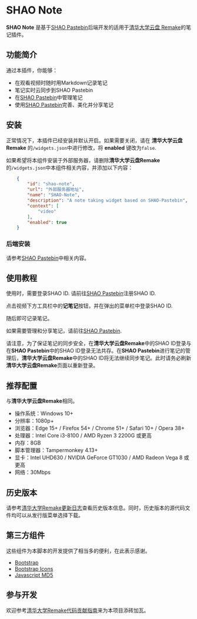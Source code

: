 # SHAO Note

**SHAO Note** 是基于[SHAO Pastebin](https://github.com/Futrime/SHAO-Pastebin)后端开发的适用于[清华大学云盘 Remake](https://gitee.com/Futrime/tsinghua-cloud-remake)的笔记插件。

## 功能简介

通过本插件，你能够：

* 在观看视频时随时用Markdown记录笔记
* 笔记实时云同步到SHAO Pastebin
* 在[SHAO Pastebin](https://shao-pastebin.futrime.com)中管理笔记
* 使用[SHAO Pastebin](https://shao-pastebin.futrime.com)完善、美化并分享笔记

## 安装

正常情况下，本插件已经安装并默认开启。如果需要关闭，请在 **清华大学云盘Remake** 的`/widgets.json`中进行修改，将 **enabled** 键改为`false`.

如果希望将本组件安装于外部服务器，请删除**清华大学云盘Remake** 的`/widgets.json`中本组件相关内容，并添加以下内容：

```json
    {
        "id": "shao-note",
        "url": "外部服务器地址",
        "name": "SHAO-Note",
        "description": "A note taking widget based on SHAO-Pastebin",
        "context": [
            "video"
        ],
        "enabled": true
    }
```

### 后端安装

请参考[SHAO Pastebin](https://github.com/Futrime/SHAO-Pastebin)中相关内容。

## 使用教程

使用时，需要登录SHAO ID. 请前往[SHAO Pastebin](https://shao-pastebin.futrime.com/sign-up.html)注册SHAO ID.

点击视频下方工具栏中的**记笔记**按钮，并在弹出的菜单栏中登录SHAO ID.

随后即可记录笔记。

如果需要管理和分享笔记，请前往[SHAO Pastebin](https://shao-pastebin.futrime.com).

请注意，为了保证笔记的同步安全，在**清华大学云盘Remake**中的SHAO ID登录与在**SHAO Pastebin**中的SHAO ID登录无法共存。在**SHAO Pastebin**进行笔记的管理后，**清华大学云盘Remake**中的SHAO ID将无法继续同步笔记。此时请务必刷新**清华大学云盘Remake**页面以重新登录。

## 推荐配置

与**清华大学云盘Remake**相同。

* 操作系统：Windows 10+
* 分辨率：1080p+
* 浏览器：Edge 15+ / Firefox 54+ / Chrome 51+ / Safari 10+ / Opera 38+
* 处理器：Intel Core i3-8100 / AMD Ryzen 3 2200G 或更高
* 内存：8GB
* 脚本管理器：Tampermonkey 4.13+
* 显卡：Intel UHD630 / NVIDIA GeForce GT1030 / AMD Radeon Vega 8 或更高
* 网络：30Mbps

## 历史版本

请参考[清华大学Remake更新日志](/CHANGELOG.md)查看历史版本信息。同时，历史版本的源代码文件均可以从发行版菜单选择下载。

## 第三方组件

这些组件为本脚本的开发提供了相当多的便利，在此表示感谢。

* [Bootstrap](https://github.com/twbs/bootstrap)
* [Bootstrap Icons](https://github.com/twbs/icons)
* [Javascript MD5](https://github.com/blueimp/JavaScript-MD5)

## 参与开发

欢迎参考[清华大学Remake代码贡献指南](/CONTRIBUTING.md)来为本项目添砖加瓦。